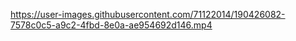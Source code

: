 

https://user-images.githubusercontent.com/71122014/190426082-7578c0c5-a9c2-4fbd-8e0a-ae954692d146.mp4

